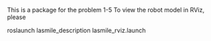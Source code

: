 
This is a package for the problem 1-5
To view the robot model in RViz, please

roslaunch lasmile_description lasmile_rviz.launch

